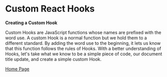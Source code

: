 # Custom React Hooks

**Creating a Custom Hook**

Custom Hooks are JavaScript functions whose names are prefixed with the word use. A custom Hook is a normal function but we hold them to a different standard. By adding the word use to the beginning, it lets us know that this function follows the rules of Hooks.
With a better understanding of Hooks, let's take what we know to be a simple piece of code, our document title update, and create a simple custom Hook.

[Home Page](https://osamamousa204.github.io/reading-notes-401/)
